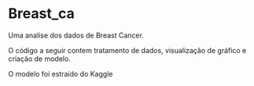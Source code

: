 # Breast_ca
Uma analise dos dados de Breast Cancer.

O código a seguir contem tratamento de dados, visualização de gráfico e criação de modelo.

O modelo foi estraido do Kaggle


